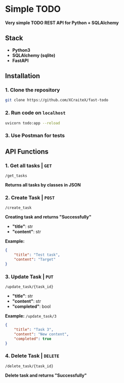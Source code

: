 # Simple TODO

**Very simple TODO REST API for Python + SQLAlchemy**

## Stack
- **Python3**
- **SQLAlchemy (sqlite)**
- **FastAPI**

## Installation

### 1. Clone the repository
```bash
git clone https://github.com/XCraiteX/fast-todo
```

### 2. Run code on `localhost`
```bash
uvicorn todo:app --reload
```

### 3. Use Postman for tests

## API Functions

### 1. Get all tasks | `GET`
 
`/get_tasks`

**Returns all tasks by classes in JSON**


### 2. Create Task | `POST`  

`/create_task`

**Creating task and returns "Successfully"**

- **"title"**: str
- **"content"**: str

**Example:**
```json
{
    "title": "Test task",
    "content": "Target"
}
```

### 3. Update Task | `PUT`

`/update_task/{task_id}`

- **"title"**: str
- **"content"**: str
- **"completed"**: bool

**Example:**
`/update_task/3`
```json
{
    "title": "Task 3",
    "content": "New content",
    "completed": true
}
```

### 4. Delete Task | `DELETE`

`/delete_task/{task_id}`

**Delete task and returns "Successfully"**

